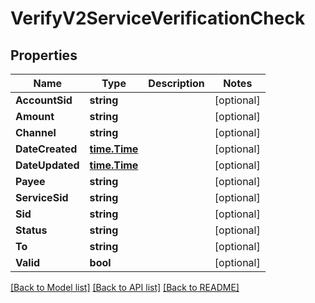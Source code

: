 # VerifyV2ServiceVerificationCheck

## Properties

Name | Type | Description | Notes
------------ | ------------- | ------------- | -------------
**AccountSid** | **string** |  | [optional] 
**Amount** | **string** |  | [optional] 
**Channel** | **string** |  | [optional] 
**DateCreated** | [**time.Time**](time.Time.md) |  | [optional] 
**DateUpdated** | [**time.Time**](time.Time.md) |  | [optional] 
**Payee** | **string** |  | [optional] 
**ServiceSid** | **string** |  | [optional] 
**Sid** | **string** |  | [optional] 
**Status** | **string** |  | [optional] 
**To** | **string** |  | [optional] 
**Valid** | **bool** |  | [optional] 

[[Back to Model list]](../README.md#documentation-for-models) [[Back to API list]](../README.md#documentation-for-api-endpoints) [[Back to README]](../README.md)


